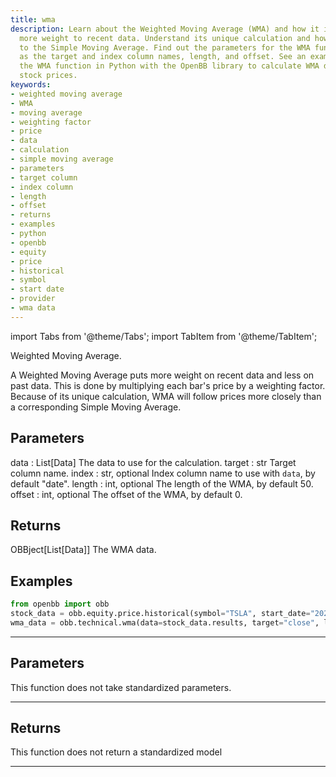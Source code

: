 ```yaml
---
title: wma
description: Learn about the Weighted Moving Average (WMA) and how it is used to give
  more weight to recent data. Understand its unique calculation and how it compares
  to the Simple Moving Average. Find out the parameters for the WMA function, such
  as the target and index column names, length, and offset. See an example of using
  the WMA function in Python with the OpenBB library to calculate WMA data for historical
  stock prices.
keywords:
- weighted moving average
- WMA
- moving average
- weighting factor
- price
- data
- calculation
- simple moving average
- parameters
- target column
- index column
- length
- offset
- returns
- examples
- python
- openbb
- equity
- price
- historical
- symbol
- start date
- provider
- wma data
---
```



<!-- markdownlint-disable MD012 MD031 MD033 -->

import Tabs from '@theme/Tabs';
import TabItem from '@theme/TabItem';

Weighted Moving Average.

A Weighted Moving Average puts more weight on recent data and less on past data.
This is done by multiplying each bar's price by a weighting factor. Because of its
unique calculation, WMA will follow prices more closely than a corresponding Simple
Moving Average.

Parameters
----------
data : List[Data]
The data to use for the calculation.
target : str
Target column name.
index : str, optional
Index column name to use with `data`, by default "date".
length : int, optional
The length of the WMA, by default 50.
offset : int, optional
The offset of the WMA, by default 0.

Returns
-------
OBBject[List[Data]]
The WMA data.

Examples
--------
```python
from openbb import obb
stock_data = obb.equity.price.historical(symbol="TSLA", start_date="2023-01-01", provider="fmp")
wma_data = obb.technical.wma(data=stock_data.results, target="close", length=50, offset=0)
```


---

## Parameters

This function does not take standardized parameters.

---

## Returns

This function does not return a standardized model

---

